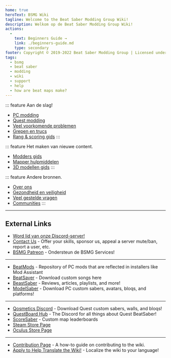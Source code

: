 ```yaml
---
home: true
heroText: BSMG Wiki
tagline: Welcome to the Beat Saber Modding Group Wiki!
description: Welkom op de Beat Saber Modding Group Wiki!
actions:
  - 
    text: Beginners Guide →
    link: ./beginners-guide.md
    type: secondary
footer: Copyright © 2019-2022 Beat Saber Modding Group | Licensed under CC BY-NC-SA 4.0
tags:
  - bsmg
  - beat saber
  - modding
  - wiki
  - support
  - help
  - how are beat maps make?
---
```


<!-- markdownlint-disable MD041 -->
<!-- markdownlint-disable MD033 -->
<div class='features'>

::: feature Aan de slag!
* [PC modding](./pc-modding.md)
* [Quest modding](./quest-modding.md)
* [Veel voorkomende problemen](./support/)
* [Grepen en trucs](./grips-and-tricks.md)
* [Rang & scoring gids](./ranking-guide.md)
:::

::: feature Het maken van nieuwe content.
* [Modders gids](/nl/modding/)
* [Mapper hulpmiddelen](/nl/mapping/)
* [3D modellen gids](/nl/models/)
:::

::: feature Andere bronnen.
* [Over ons](/nl/about/)
* [Gezondheid en veiligheid](./health-and-safety.md)
* [Veel gestelde vragen](/nl/faq/)
* [Communities](/nl/communities/)
:::

</div>

---

<h2 class='noborder'>External Links</h2>
<!-- markdownlint-enable MD033 -->

* [Word lid van onze Discord-server!](https://discord.gg/beatsabermods)
* [Contact Us](https://bsmg.dev/contact) - Offer your skills, sponsor us, appeal a server mute/ban, report a user, etc.
* [BSMG Patreon](https://www.patreon.com/beatsabermods) - Ondersteun de BSMG Services!

---

* [BeatMods](https://beatmods.com) - Repository of PC mods that are reflected in installers like Mod Assistant
* [BeatSaver](https://beatsaver.com/) - Download custom songs here
* [BeastSaber](https://bsaber.com/) - Reviews, articles, playlists, and more!
* [ModelSaber](https://modelsaber.com/) - Download PC custom sabers, avatars, bloqs, and platforms!

---

* [Qosmetics Discord](https://discord.gg/qosmetics) - Download Quest custom sabers, walls, and bloqs!
* [QuestBoard Hub](https://discord.gg/d6DyW9v) - The Discord for all things about Quest BeatSaber!
* [ScoreSaber](https://scoresaber.com/) - Custom map leaderboards
* [Steam Store Page](https://store.steampowered.com/app/620980/Beat_Saber/)
* [Oculus Store Page](https://www.oculus.com/experiences/rift/1304877726278670/)

---

* [Contribution Page](https://docs.google.com/document/d/1r6IP6l3uo8rc__GxfLkpaToxheeXotdYaKEj3oWB2js/edit?usp=sharing) - A how-to guide on contributing to the wiki.
* [Apply to Help Translate the Wiki!](https://forms.gle/e3BqA3poMjESARe76) - Localize the wiki to your language!
